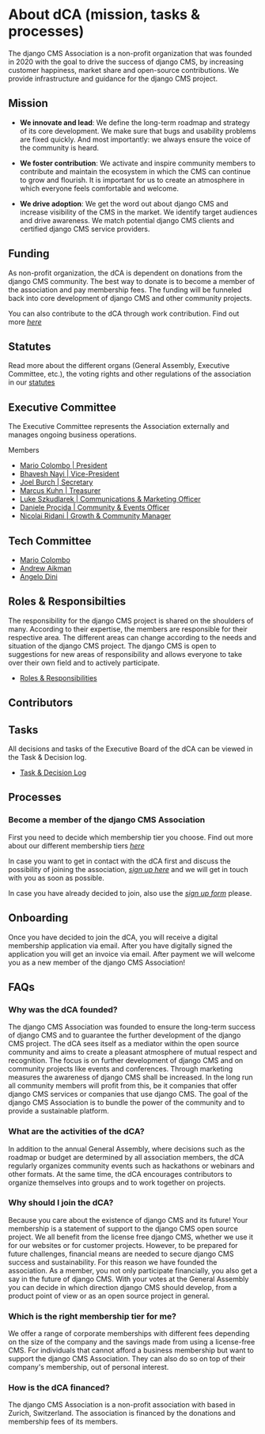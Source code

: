 # About dCA (mission, tasks & processes)

The django CMS Association is a non-profit organization that was founded in 2020 with the goal to drive the success of django CMS, by increasing customer happiness, market share and open-source contributions. We provide infrastructure and guidance for the django CMS project. 

## Mission

- **We innovate and lead**:  We define the long-term roadmap and strategy of its core development. We make sure that bugs and usability problems are fixed quickly. And most importantly: we always ensure the voice of the community is heard. 

- **We foster contribution**: We activate and inspire community members to contribute and maintain the ecosystem in which the CMS can continue to grow and flourish. It is important for us to create an atmosphere in which everyone feels comfortable and welcome.

- **We drive adoption**: We get the word out about django CMS and increase visibility of the CMS in the market. We identify target audiences and drive awareness. We match potential django CMS clients and certified django CMS service providers.

## Funding

As non-profit organization, the dCA is dependent on donations from the django CMS community. The best way to donate is to become a member of the association and pay membership fees. The funding will be funneled back into core development of django CMS and other community projects. 

You can also contribute to the dCA through work contribution. Find out more *[here](https://github.com/django-cms/django-cms-mgmt/blob/master/tech-committee/about.md#processes)*

## Statutes

Read more about the different organs (General Assembly, Executive Committee, etc.), the voting rights and other regulations of the association in our [statutes
](https://www.django-cms.org/dca-bylaws)
## Executive Committee

The Executive Committee represents the Association externally and manages ongoing business operations.

Members
- [Mario Colombo | President](https://www.linkedin.com/in/mario-colombo/)
- [Bhavesh Nayi | Vice-President](https://www.linkedin.com/in/bhaveshnayi/)
- [Joel Burch | Secretary](https://www.linkedin.com/in/joel-burch/)
- [Marcus Kuhn | Treasurer](https://www.linkedin.com/in/marcuskuhn/)
- [Luke Szkudlarek | Communications & Marketing Officer](https://www.linkedin.com/in/szkudlarek/)
- [Daniele Procida | Community & Events Officer](https://www.linkedin.com/in/danieleprocida/)
- [Nicolai Ridani | Growth & Community Manager](https://www.linkedin.com/in/nicolai-ridani/)

## Tech Committee

- [Mario Colombo](https://www.linkedin.com/in/mario-colombo/)
- [Andrew Aikman](https://www.linkedin.com/in/andrewaikman/)
- [Angelo Dini](https://www.linkedin.com/in/angelo-dini/)


## Roles & Responsibilties 

The responsibility for the django CMS project is shared on the shoulders of many. According to their expertise, the members are responsible for their respective area. The different areas can change according to the needs and situation of the django CMS project. The django CMS is open to suggestions for new areas of responsibility and allows everyone to take over their own field and to actively participate. 

- [Roles & Responsibilities](https://docs.google.com/document/d/1UPnQ81s0EaXfOJ3gggj31U-TLGmMUv33aFecEcf0nag/edit?ts=5f71d9cb#)  

## Contributors 

## Tasks

All decisions and tasks of the Executive Board of the dCA can be viewed in the Task & Decision log. 

- [Task & Decision Log](https://github.com/django-cms/django-cms-mgmt/blob/master/association/tasks-and-decisions-log.md)  


## Processes

### Become a member of the django CMS Association

First you need to decide which membership tier you choose. Find out more about our different membership tiers *[here](https://github.com/django-cms/django-cms-mgmt/blob/master/tech-committee/about.md#processes)* 

In case you want to get in contact with the dCA first and discuss the possibility of joining the association, *[sign up here](https://www.django-cms.org/en/sign-up/)* and we will get in touch with you as soon as possible. 

In case you have already decided to join, also use the *[sign up form](https://www.django-cms.org/en/sign-up/)* please.

## Onboarding 

Once you have decided to join the dCA, you will receive a digital membership application via email. After you have digitally signed the application you will get an invoice via email. After payment we will welcome you as a new member of the django CMS Association! 


## FAQs

### Why was the dCA founded?
The django CMS Association was founded to ensure the long-term success of django CMS and to guarantee the further development of the django CMS project. The dCA sees itself as a mediator within the open source community and aims to create a pleasant atmosphere of mutual respect and recognition. The focus is on further development of django CMS and on community projects like events and conferences. Through marketing measures the awareness of django CMS shall be increased. In the long run all community members will profit from this, be it companies that offer django CMS services or companies that use django CMS. The goal of the django CMS Association is to bundle the power of the community and to provide a sustainable platform. 

### What are the activities of the dCA?
In addition to the annual General Assembly, where decisions such as the roadmap or budget are determined by all association members, the dCA regularly organizes community events such as hackathons or webinars and other formats. At the same time, the dCA encourages contributors to organize themselves into groups and to work together on projects. 

### Why should I join the dCA?
Because you care about the existence of django CMS and its future! Your membership is a statement of support to the django CMS open source project. We all benefit from the license free django CMS, whether we use it for our websites or for customer projects. However, to be prepared for future challenges, financial means are needed to secure django CMS success and sustainability. For this reason we have founded the association. As a member, you not only participate financially, you also get a say in the future of django CMS. With your votes at the General Assembly you can decide in which direction django CMS should develop, from a product point of view or as an open source project in general. 

### Which is the right membership tier for me?
We offer a range of corporate memberships with different fees depending on the size of the company and the savings made from using a license-free CMS. For individuals that cannot afford a business membership but want to support the django CMS Association. They can also do so on top of their company's membership, out of personal interest.

### How is the dCA financed?
The django CMS Association is a non-profit association with based in Zurich, Switzerland. The association is financed by the donations and membership fees of its members. 
